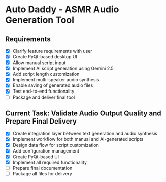 # Auto Daddy - ASMR Audio Generation Tool

## Requirements
- [x] Clarify feature requirements with user
- [x] Create PyQt-based desktop UI
- [x] Allow manual script input
- [x] Implement AI script generation using Gemini 2.5
- [x] Add script length customization
- [x] Implement multi-speaker audio synthesis
- [x] Enable saving of generated audio files
- [x] Test end-to-end functionality
- [ ] Package and deliver final tool

## Current Task: Validate Audio Output Quality and Prepare Final Delivery
- [x] Create integration layer between text generation and audio synthesis
- [x] Implement workflow for both manual and AI-generated scripts
- [x] Design data flow for script customization
- [x] Add configuration management
- [x] Create PyQt-based UI
- [x] Implement all required functionality
- [ ] Prepare final documentation
- [ ] Package all files for delivery
